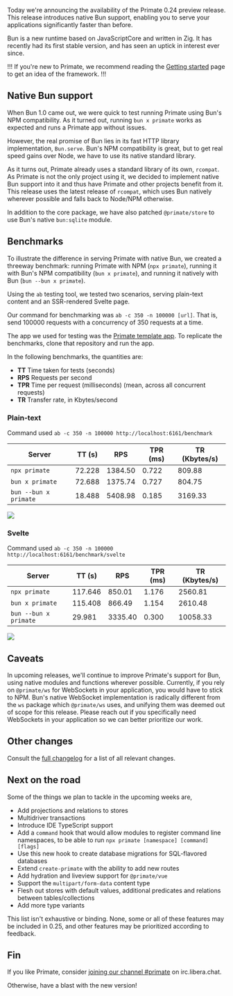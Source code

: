 Today we're announcing the availability of the Primate 0.24 preview release.
This release introduces native Bun support, enabling you to serve your
applications significantly faster than before.

Bun is a new runtime based on JavaScriptCore and written in Zig. It has
recently had its first stable version, and has seen an uptick in interest ever
since.

!!!
If you're new to Primate, we recommend reading the [Getting started] page to
get an idea of the framework.
!!!

## Native Bun support

When Bun 1.0 came out, we were quick to test running Primate using Bun's NPM
compatibility. As it turned out, running `bun x primate` works as expected and
runs a Primate app without issues.

However, the real promise of Bun lies in its fast HTTP library implementation,
`Bun.serve`. Bun's NPM compatibility is great, but to get real speed gains over
Node, we have to use its native standard library.

As it turns out, Primate already uses a standard library of its own, `rcompat`.
As Primate is not the only project using it, we decided to implement native Bun
support into it and thus have Primate and other projects benefit from it. This
release uses the latest release of `rcompat`, which uses Bun natively wherever
possible and falls back to Node/NPM otherwise.

In addition to the core package, we have also patched `@primate/store` to use
Bun's native `bun:sqlite` module.

## Benchmarks

To illustrate the difference in serving Primate with native Bun, we created a
threeway benchmark: running Primate with NPM (`npx primate`), running it with
Bun's NPM compatibility (`bun x primate`), and running it natively with Bun
(`bun --bun x primate`).

Using the `ab` testing tool, we tested two scenarios, serving plain-text
content and an SSR-rendered Svelte page.

Our command for benchmarking was `ab -c 350 -n 100000 [url]`. That is, send
100000 requests with a concurrency of 350 requests at a time.

The app we used for testing was the [Primate template app][template-app].
To replicate the benchmarks, clone that repository and run the app.

In the following benchmarks, the quantities are:
* **TT** Time taken for tests (seconds)
* **RPS** Requests per second
* **TPR** Time per request (milliseconds) (mean, across all concurrent requests)
* **TR** Transfer rate, in Kbytes/second

### Plain-text

Command used `ab -c 350 -n 100000 http://localhost:6161/benchmark`

|Server               |TT (s)|RPS    |TPR (ms)|TR (Kbytes/s)
|---------------------|------|-------|--------|------------|
|`npx primate`        |72.228|1384.50|0.722   |809.88      |
|`bun x primate`      |72.688|1375.74|0.727   |804.75      |
|`bun --bun x primate`|18.488|5408.98|0.185   |3169.33     |

![](/bun-benchmark-plain.png)

### Svelte

Command used `ab -c 350 -n 100000 http://localhost:6161/benchmark/svelte`

|Server               |TT (s) |RPS    |TPR (ms)|TR (Kbytes/s)
|---------------------|-------|-------|--------|------------|
|`npx primate`        |117.646|850.01 |1.176   |2560.81     |
|`bun x primate`      |115.408|866.49 |1.154   |2610.48     |
|`bun --bun x primate`|29.981 |3335.40|0.300   |10058.33    |

![](/bun-benchmark-svelte.png)

## Caveats

In upcoming releases, we'll continue to improve Primate's support for Bun,
using native modules and functions wherever possible. Currently, if you rely on
`@primate/ws` for WebSockets in your application, you would have to stick to
NPM. Bun's native WebSocket implementation is radically different from the `ws`
package which `@primate/ws` uses, and unifying them was deemed out of scope for
this release. Please reach out if you specifically need WebSockets in your
application so we can better prioritize our work.

## Other changes

Consult the [full changelog][changelog] for a list of all relevant changes.

## Next on the road

Some of the things we plan to tackle in the upcoming weeks are,

* Add projections and relations to stores
* Multidriver transactions
* Introduce IDE TypeScript support
* Add a `command` hook that would allow modules to register command line
  namespaces, to be able to run `npx primate [namespace] [command] [flags]`
* Use this new hook to create database migrations for SQL-flavored databases
* Extend `create-primate` with the ability to add new routes
* Add hydration and liveview support for `@primate/vue`
* Support the `multipart/form-data` content type
* Flesh out stores with default values, additional predicates and relations
  between tables/collections
* Add more type variants

This list isn't exhaustive or binding. None, some or all of these features may
be included in 0.25, and other features may be prioritized according to
feedback.

## Fin

If you like Primate, consider [joining our channel #primate][irc] on
irc.libera.chat.

Otherwise, have a blast with the new version!

[Getting started]: /guide/getting-started
[irc]: https://web.libera.chat#primate
[changelog]: https://github.com/primate-run/primate/releases/tag/0.24.0
[template-app]: https://github.com/primate-run/app
